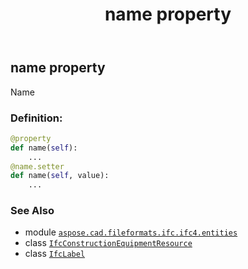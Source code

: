 ﻿---
title: name property
second_title: Aspose.CAD for Python via .NET API References
description: 
type: docs
weight: 90
url: /python-net/aspose.cad.fileformats.ifc.ifc4.entities/ifcconstructionequipmentresource/name/
is_root: false
---

## name property


Name
### Definition:
```python
@property
def name(self):
    ...
@name.setter
def name(self, value):
    ...
```

### See Also
* module [`aspose.cad.fileformats.ifc.ifc4.entities`](../../)
* class [`IfcConstructionEquipmentResource`](/cad/python-net/aspose.cad.fileformats.ifc.ifc4.entities/ifcconstructionequipmentresource)
* class [`IfcLabel`](/cad/python-net/aspose.cad.fileformats.ifc.ifc4.types/ifclabel)
